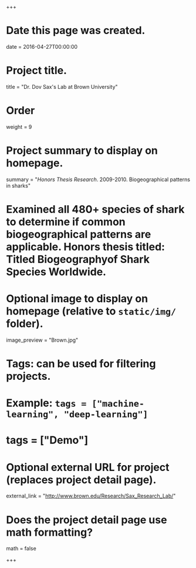+++
# Date this page was created.
date = 2016-04-27T00:00:00

# Project title.
title = "Dr. Dov Sax's Lab at Brown University"

# Order 
weight = 9

# Project summary to display on homepage.
summary = "*Honors Thesis Research*. 2009-2010. Biogeographical patterns in sharks"
# Examined all 480+ species of shark to determine if common biogeographical patterns are applicable. Honors thesis titled: Titled Biogeographyof Shark Species Worldwide.

# Optional image to display on homepage (relative to `static/img/` folder).
image_preview = "Brown.jpg"

# Tags: can be used for filtering projects.
# Example: `tags = ["machine-learning", "deep-learning"]`
# tags = ["Demo"]

# Optional external URL for project (replaces project detail page).
external_link = "http://www.brown.edu/Research/Sax_Research_Lab/"

# Does the project detail page use math formatting?
math = false

+++

